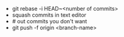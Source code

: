 - git rebase -i HEAD~\<number of commits\>
- squash commits in text editor
- \# out commits you don't want
- git push -f origin \<branch-name\>

